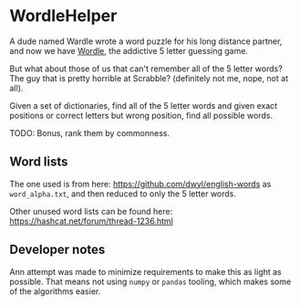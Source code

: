 # WordleHelper

A dude named Wardle wrote a word puzzle for his long distance partner, and now we 
have [Wordle](https://www.powerlanguage.co.uk/wordle/), the addictive 5 
letter guessing game.

But what about those of us that can't remember all of the 5 letter words? 
The guy that is pretty horrible at Scrabble? (definitely not me, nope, not at all).

Given a set of dictionaries, find all of the 5 letter words and given exact positions
or correct letters but wrong position, find all possible words.

TODO: Bonus, rank them by commonness.


## Word lists

The one used is from here:
https://github.com/dwyl/english-words
as `word_alpha.txt`, and then reduced to only the 5 letter words.

Other unused word lists can be found here:
https://hashcat.net/forum/thread-1236.html


## Developer notes
Ann attempt was made to minimize requirements to make this as light as possible.
That means not using `numpy` or `pandas` tooling, which makes some of the algorithms easier.

